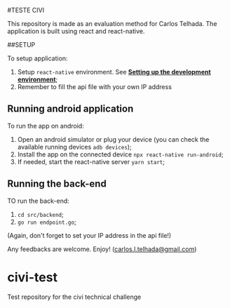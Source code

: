 #TESTE CIVI

This repository is made as an evaluation method for Carlos Telhada. The application is built using react and react-native.

##SETUP

To setup application:

1. Setup `react-native` environment. See [**Setting up the development environment**](https://reactnative.dev/docs/environment-setup);
2. Remember to fill the api file with your own IP address 

## Running android application

To run the app on android:

1. Open an android simulator or plug your device (you can check the available running devices `adb devices`);
2. Install the app on the connected device `npx react-native run-android`;
3. If needed, start the react-native server `yarn start`;

## Running the back-end

TO run the back-end:

1. `cd src/backend`;
2. `go run endpoint.go`;

(Again, don't forget to set your IP address in the api file!)

Any feedbacks are welcome. Enjoy! (carlos.l.telhada@gmail.com)
# civi-test
Test repository for the civi technical challenge
